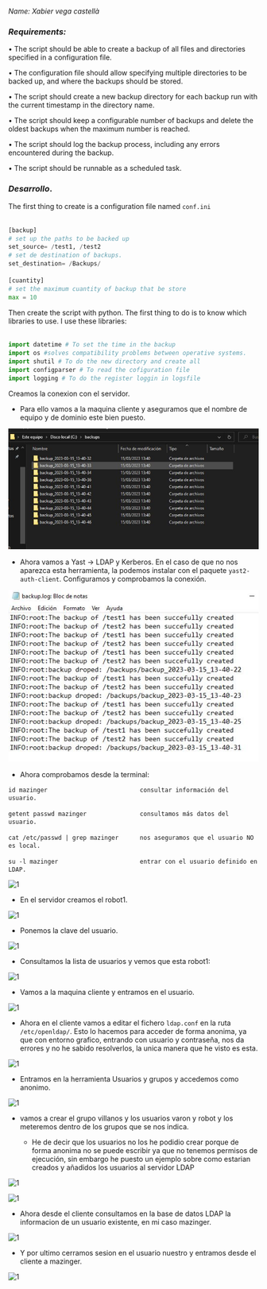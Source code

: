 <center>

# 


</center>

*Name: Xabier vega castellà*

### *Requirements:*

• The script should be able to create a backup of all files and directories specified in a configuration file.

• The configuration file should allow specifying multiple directories to be backed up, and where the backups should be stored.

• The script should create a new backup directory for each backup run with the current timestamp in the directory name.

• The script should keep a configurable number of backups and delete the oldest backups when the maximum number is reached.

• The script should log the backup process, including any errors encountered during the backup.

• The script should be runnable as a scheduled task.

### *Desarrollo*.

The first thing to create is a configuration file named `conf.ini`

```python

[backup]
# set up the paths to be backed up
set_source= /test1, /test2
# set de destination of backups.
set_destination= /Backups/

[cuantity]
# set the maximum cuantity of backup that be store
max = 10
```
Then create the script with python. The first thing to do is to know which libraries to use. I use these libraries:

```python

import datetime # To set the time in the backup
import os #solves compatibility problems between operative systems.
import shutil # To do the new directory and create all 
import configparser # To read the cofiguration file
import logging # To do the register loggin in logsfile

```

Creamos la conexion con el servidor.
+ Para ello vamos a la maquina cliente y aseguramos que el nombre de equipo y de dominio este bien puesto. 

![2](./img/2.jpg)

+ Ahora vamos a Yast -> LDAP y Kerberos. En el caso de que no nos aparezca esta herramienta, la podemos instalar con el paquete `yast2-auth-client`. Configuramos y comprobamos la conexión.

![1](./img/3.jpg)

+ Ahora comprobamos desde la terminal:
```
id mazinger                          consultar información del usuario.

getent passwd mazinger               consultamos más datos del usuario.

cat /etc/passwd | grep mazinger      nos aseguramos que el usuario NO es local.

su -l mazinger                       entrar con el usuario definido en LDAP.
```

![1](./img/4.jpg)

+ En el servidor creamos el robot1.

![1](./img/5.jpg)

+ Ponemos la clave del usuario.

![1](./img/6.jpg)

+ Consultamos la lista de usuarios y vemos que esta robot1:

![1](./img/7.jpg)

+ Vamos a la maquina cliente y entramos en el usuario.

![1](./img/8.jpg)

+ Ahora en el cliente vamos a editar el fichero `ldap.conf` en la ruta `/etc/openldap/`. Esto lo hacemos para acceder de forma anonima, ya que con entorno grafico, entrando con usuario y contraseña, nos da errores y no he sabido resolverlos, la unica manera que he visto es esta.

![1](./img/9.jpg)

+ Entramos en la herramienta Usuarios y grupos y accedemos como anonimo.

![1](./img/10.jpg)

+  vamos a crear el grupo villanos y los usuarios varon y robot y los meteremos dentro de los grupos que se nos indica.

    + He de decir que los usuarios no los he podidio crear porque de forma anonima no se puede escribir ya que no tenemos permisos de ejecución, sin embargo he puesto un ejemplo sobre como estarian creados y añadidos los usuarios al servidor LDAP

![1](./img/11.jpg)

![1](./img/12.jpg)

+ Ahora desde el cliente consultamos en la base de datos LDAP la informacion de un usuario existente, en mi caso mazinger.

![1](./img/13.jpg)

+ Y por ultimo cerramos sesion en el usuario nuestro y entramos desde el cliente a mazinger.

![1](./img/14.jpg)
